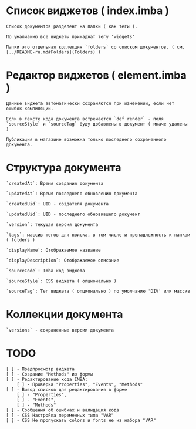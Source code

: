 # Список виджетов ( index.imba )

    Список документов разделент на папки ( как теги ).
    
    По умалчанию все виджеты принаджат тегу 'widgets'
    
    Папки это отдельная коллекция `folders` со списком документов. ( см. [../README-ru.md#Folders](Folders) )
        
# Редактор виджетов ( element.imba )
    
    Данные виджета автоматически сохраняются при изменении, если нет ошибок компиляции.
    
    Если в тексте кода документа встречается `def render` - поля `sourceStyle` и `sourceTag` буду добавлены в документ ( иначе удалены )
    
    Публикация в магазине возможна только последнего сохраненного документа.

# Структура документа

    `createdAt`: Время создания документа
    
    `updatedAt`: Время последнего обновления документа
    
    `createdUid`: UID - создателя документа
    
    `updatedUid`: UID - последнего обновившего документ
    
    `version`: текущая версия документа
    
    `tags`: массив тегов для поиска, в том числе и пренадлежность к папкам ( folders )

    `displayName`: Отображаемое название
    
    `displayDescription`: Отображаемое описание
    
    `sourceCode`: Imba код виджета
    
    `sourceStyle`: CSS виджета ( опционально )

    `sourceTag`: Тег виджета ( опционально ) по умолчанию 'DIV' или массив
    
# Коллекции документа
    
    `versions` - сохраненные версии документа

# TODO
    [ ] - Предпросмотр виджета
    [ ] - Создание "Methods" из формы
    [ ] - Редактирование кода IMBA:
        [ ] - Проверка "Properties", "Events", "Methods"
    [ ] - Вывод списков для редактирования в форме
        [ ] - "Properties", 
        [ ] - "Events", 
        [ ] - "Methods"
    [ ] - Сообщения об ошибках и валидация кода
    [ ] - CSS Настройка переменных типа "VAR"
    [ ] - CSS Не пропускать colors и fonts не из набора "VAR"

